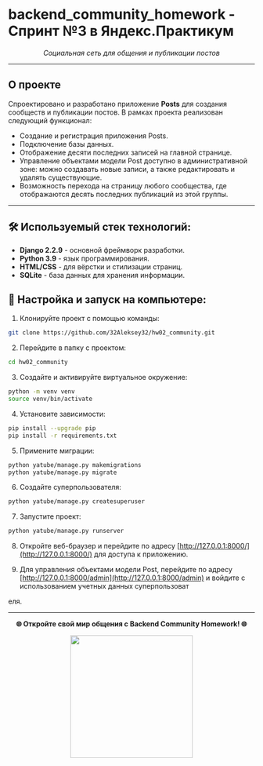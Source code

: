 # backend_community_homework - Спринт №3 в Яндекс.Практикум



<p align="center"><i>Социальная сеть для общения и публикации постов</i></p>

---

## О проекте

Спроектировано и разработано приложение **Posts** для создания сообществ и публикации постов. В рамках проекта реализован следующий функционал:

- Создание и регистрация приложения Posts.
- Подключение базы данных.
- Отображение десяти последних записей на главной странице.
- Управление объектами модели Post доступно в административной зоне: можно создавать новые записи, а также редактировать и удалять существующие.
- Возможность перехода на страницу любого сообщества, где отображаются десять последних публикаций из этой группы.

---

## 🛠 Используемый стек технологий:

- **Django 2.2.9** - основной фреймворк разработки.
- **Python 3.9** - язык программирования.
- **HTML/CSS** - для вёрстки и стилизации страниц.
- **SQLite** - база данных для хранения информации.

## 🚀 Настройка и запуск на компьютере:

1. Клонируйте проект с помощью команды:
```bash
git clone https://github.com/32Aleksey32/hw02_community.git
```

2. Перейдите в папку с проектом:
```bash
cd hw02_community
```

3. Создайте и активируйте виртуальное окружение:
```bash
python -m venv venv
source venv/bin/activate
```

4. Установите зависимости:
```bash
pip install --upgrade pip
pip install -r requirements.txt
```

5. Примените миграции:
```bash
python yatube/manage.py makemigrations
python yatube/manage.py migrate
```

6. Создайте суперпользователя:
```bash
python yatube/manage.py createsuperuser
```

7. Запустите проект:
```bash
python yatube/manage.py runserver
```

8. Откройте веб-браузер и перейдите по адресу [http://127.0.0.1:8000/](http://127.0.0.1:8000/) для доступа к приложению.

9. Для управления объектами модели Post, перейдите по адресу [http://127.0.0.1:8000/admin](http://127.0.0.1:8000/admin) и войдите с использованием учетных данных суперпользоват

еля.

---

<div align="center">
    <b>🌐 Откройте свой мир общения с Backend Community Homework! 🌐</b>
    <p><img src="https://media.giphy.com/media/iFmw13LV1hHhViPPWz/giphy.gif" width="250"/></p>
</div>
